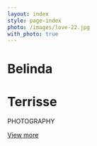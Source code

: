 ```yaml
---
layout: index
style: page-index
photo: /images/love-22.jpg
with_photo: true
---
```


# Belinda

# Terrisse

PHOTOGRAPHY

[View more](/portfolio.html)